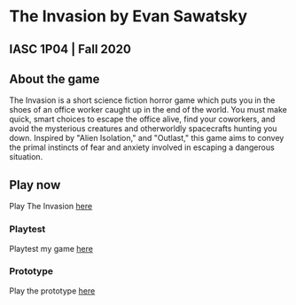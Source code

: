 # The Invasion by Evan Sawatsky
## IASC 1P04 | Fall 2020

## About the game

The Invasion is a short science fiction horror game which puts you in the shoes of an office worker caught up in the end of the world. You must make quick, smart choices to escape the office alive, find your coworkers, and avoid the mysterious creatures and otherworldly spacecrafts hunting you down. Inspired by "Alien Isolation," and "Outlast," this game aims to convey the primal instincts of fear and anxiety involved in escaping a dangerous situation.

## Play now

Play The Invasion [here](Final_Build/TheInvasion_FinalBuild.html)

### Playtest

Playtest my game [here](Playtest/playtest.md)

### Prototype

Play the prototype [here](Prototype/TheInvasionPrototype.html)
